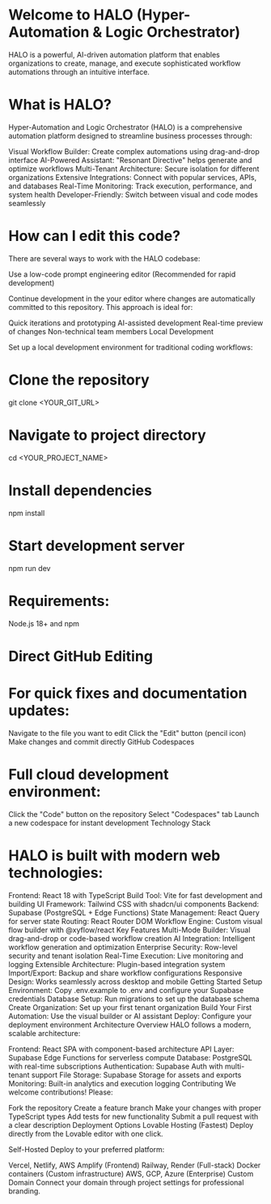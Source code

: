 # Welcome to HALO (Hyper-Automation & Logic Orchestrator)
HALO is a powerful, AI-driven automation platform that enables organizations to create, manage, and execute sophisticated workflow automations through an intuitive interface.

# What is HALO?
Hyper-Automation and Logic Orchestrator (HALO) is a comprehensive automation platform designed to streamline business processes through:

Visual Workflow Builder: Create complex automations using drag-and-drop interface
AI-Powered Assistant: "Resonant Directive" helps generate and optimize workflows
Multi-Tenant Architecture: Secure isolation for different organizations
Extensive Integrations: Connect with popular services, APIs, and databases
Real-Time Monitoring: Track execution, performance, and system health
Developer-Friendly: Switch between visual and code modes seamlessly

# How can I edit this code?
There are several ways to work with the HALO codebase:

Use a low-code prompt engineering editor (Recommended for rapid development)

Continue development in the your editor where changes are automatically committed to this repository. This approach is ideal for:

Quick iterations and prototyping
AI-assisted development
Real-time preview of changes
Non-technical team members
Local Development

Set up a local development environment for traditional coding workflows:


# Clone the repository
git clone <YOUR_GIT_URL>

# Navigate to project directory
cd <YOUR_PROJECT_NAME>

# Install dependencies
npm install

# Start development server
npm run dev

# Requirements: 
Node.js 18+ and npm

# Direct GitHub Editing

# For quick fixes and documentation updates:

Navigate to the file you want to edit
Click the "Edit" button (pencil icon)
Make changes and commit directly
GitHub Codespaces

# Full cloud development environment:

Click the "Code" button on the repository
Select "Codespaces" tab
Launch a new codespace for instant development
Technology Stack


# HALO is built with modern web technologies:

Frontend: React 18 with TypeScript
Build Tool: Vite for fast development and building
UI Framework: Tailwind CSS with shadcn/ui components
Backend: Supabase (PostgreSQL + Edge Functions)
State Management: React Query for server state
Routing: React Router DOM
Workflow Engine: Custom visual flow builder with @xyflow/react
Key Features
Multi-Mode Builder: Visual drag-and-drop or code-based workflow creation
AI Integration: Intelligent workflow generation and optimization
Enterprise Security: Row-level security and tenant isolation
Real-Time Execution: Live monitoring and logging
Extensible Architecture: Plugin-based integration system
Import/Export: Backup and share workflow configurations
Responsive Design: Works seamlessly across desktop and mobile
Getting Started
Setup Environment: Copy .env.example to .env and configure your Supabase credentials
Database Setup: Run migrations to set up the database schema
Create Organization: Set up your first tenant organization
Build Your First Automation: Use the visual builder or AI assistant
Deploy: Configure your deployment environment
Architecture Overview
HALO follows a modern, scalable architecture:

Frontend: React SPA with component-based architecture
API Layer: Supabase Edge Functions for serverless compute
Database: PostgreSQL with real-time subscriptions
Authentication: Supabase Auth with multi-tenant support
File Storage: Supabase Storage for assets and exports
Monitoring: Built-in analytics and execution logging
Contributing
We welcome contributions! Please:

Fork the repository
Create a feature branch
Make your changes with proper TypeScript types
Add tests for new functionality
Submit a pull request with a clear description
Deployment Options
Lovable Hosting (Fastest) Deploy directly from the Lovable editor with one click.

Self-Hosted Deploy to your preferred platform:

Vercel, Netlify, AWS Amplify (Frontend)
Railway, Render (Full-stack)
Docker containers (Custom infrastructure)
AWS, GCP, Azure (Enterprise)
Custom Domain Connect your domain through project settings for professional branding.

